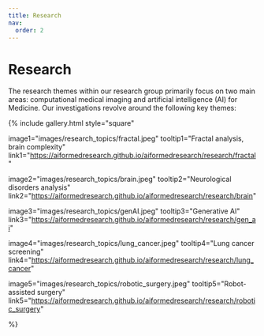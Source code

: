 ```yaml
---
title: Research
nav:
  order: 2
---
```


# <i class="fas research"></i>Research

The research themes within our research group primarily focus on two main areas: computational medical imaging and artificial intelligence (AI) for Medicine. Our investigations revolve around the following key themes:

{%
  include gallery.html
  style="square"

  image1="images/research_topics/fractal.jpeg"
  tooltip1="Fractal analysis, brain complexity"
  link1="https://aiformedresearch.github.io/aiformedresearch/research/fractal"

  image2="images/research_topics/brain.jpeg"
  tooltip2="Neurological disorders analysis"
  link2="https://aiformedresearch.github.io/aiformedresearch/research/brain"
  
  image3="images/research_topics/genAI.jpeg"
  tooltip3="Generative AI"
  link3="https://aiformedresearch.github.io/aiformedresearch/research/gen_ai"
  
  image4="images/research_topics/lung_cancer.jpeg"
  tooltip4="Lung cancer screening"
  link4="https://aiformedresearch.github.io/aiformedresearch/research/lung_cancer"
  
  image5="images/research_topics/robotic_surgery.jpeg"
  tooltip5="Robot-assisted surgery"
  link5="https://aiformedresearch.github.io/aiformedresearch/research/robotic_surgery"


%}
